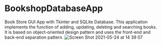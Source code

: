 # BookshopDatabaseApp
Book Store GUI App with Tkinter and SQLite Database. 
This application implements the function of adding, updating, deleting and searching books. It is based on object-oriented design pattern and uses the front-end and back-end separation pattern.
![Screen Shot 2021-05-24 at 14 39 07](https://user-images.githubusercontent.com/83186423/119398870-cd965180-bc9d-11eb-8ceb-052226e3e2d1.png)

